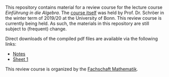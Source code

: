 This repository contains material for a review course for the lecture course *Einführung in die Algebra*.
The [course itself][1] was held by Prof. Dr. Schröer in the winter term of 2019/20 at the University of Bonn.
This review course is currently being held.
As such, the materials in this repository are still subject to (frequent) change.

Direct downloads of the compiled pdf files are available via the following links:

- [Notes][2]
- [Sheet 1][3]

This review course is organized by the [Fachschaft Mathematik][8]. 

[1]: http://www.math.uni-bonn.de/people/gjasso/teaching/wise1920/v2a1mb10/
[2]: https://cionx.gitlab.io/einfuehrung-in-die-algebra-review-ws-19-20/einfalg1920_notes.pdf
[3]: https://cionx.gitlab.io/einfuehrung-in-die-algebra-review-ws-19-20/einfalg1920_sheet1.pdf
[4]: https://cionx.gitlab.io/einfuehrung-in-die-algebra-review-ws-19-20/einfalg1920_sheet2.pdf
[5]: https://cionx.gitlab.io/einfuehrung-in-die-algebra-review-ws-19-20/einfalg1920_sheet3.pdf
[6]: https://cionx.gitlab.io/einfuehrung-in-die-algebra-review-ws-19-20/einfalg1920_sheet4.pdf
[7]: https://cionx.gitlab.io/einfuehrung-in-die-algebra-review-ws-19-20/einfalg1920_sheet5.pdf
[8]: https://fsmath.uni-bonn.de/news/items/-repws1920en.html